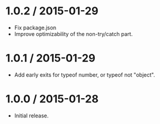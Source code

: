 1.0.2 / 2015-01-29
=================
  * Fix package.json
  * Improve optimizability of the non-try/catch part.

1.0.1 / 2015-01-29
=================
  * Add early exits for typeof number, or typeof not "object".

1.0.0 / 2015-01-28
=================
  * Initial release.
